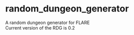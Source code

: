 # random_dungeon_generator
A random dungeon generator for FLARE  
Current version of the RDG is 0.2
